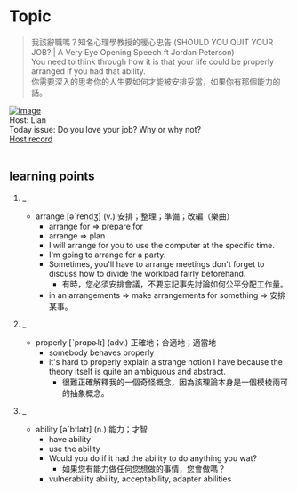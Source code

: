 # Topic

> 我該辭職嗎？知名心理學教授的暖心忠告 (SHOULD YOU QUIT YOUR JOB? | A Very Eye Opening Speech ft Jordan Peterson) <br>
> You need to think through how it is that your life could be properly arranged if you had that ability. <br>
> 你需要深入的思考你的人生要如何才能被安排妥當，如果你有那個能力的話。 <br>

[![Image](https://cdn.voicetube.com/assets/thumbnails/zBQa48lLuVg.jpg)](https://www.youtube.com/embed/zBQa48lLuVg?rel=0&showinfo=0&cc_load_policy=0&controls=1&autoplay=1&iv_load_policy=3&playsinline=1&wmode=transparent&start=152&end=160&enablejsapi=1&origin=https://tw.voicetube.com&widgetid=1)<br>
Host: Lian
<br>Today issue: Do you love your job? Why or why not?
<br>
[Host record](https://cdn.voicetube.com/tmp/everyday_records/lianjj4242/3406.mp3)
<br><br>
## learning points
1. _
	* arrange [əˋrendʒ] (v.) 安排；整理；準備；改編（樂曲）
		- arrange for => prepare for
		- arrange => plan
		- I will arrange for you to use the computer at the specific time.
		- I'm going to arrange for a party.
		- Sometimes, you'll have to arrange meetings don't forget to discuss how to divide the workload fairly beforehand.
			+ 有時，您必須安排會議，不要忘記事先討論如何公平分配工作量。
		- in an arrangements => make arrangements for something => 安排某事。

2. _
	* properly [ˋprɑpɚlɪ] (adv.) 正確地；合適地；適當地
		- somebody behaves properly
		- it's hard to properly explain a strange notion I have because the theory itself is quite an ambiguous and abstract.
			+ 很難正確解釋我的一個奇怪概念，因為該理論本身是一個模棱兩可的抽象概念。

3. _
	* ability [əˋbɪlətɪ] (n.) 能力；才智
		- have ability
		- use the ability
		- Would you do if it had the ability to do anything you wat?
			+ 如果您有能力做任何您想做的事情，您會做嗎？
		- vulnerability ability, acceptability, adapter abilities
